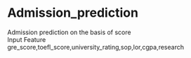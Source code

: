 # Admission_prediction
Admission prediction on the basis of score
</br>
Input Feature
</br>
gre_score,toefl_score,university_rating,sop,lor,cgpa,research
